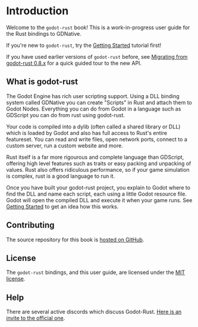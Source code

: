 # Introduction

Welcome to the `godot-rust` book! This is a work-in-progress user guide for the Rust bindings to GDNative.

If you're new to `godot-rust`, try the [Getting Started](./getting-started.md) tutorial first!

If you have used earlier versions of `godot-rust` before, see [Migrating from godot-rust 0.8.x](./migrating-0-8.md) for a quick guided tour to the new API.

## What is godot-rust

The Godot Engine has rich user scripting support. Using a DLL binding system called GDNative you can create "Scripts" in Rust and attach them to Godot Nodes. Everything you can do from Godot in a language such as GDScript you can do from rust using godot-rust.

Your code is compiled into a dylib (often called a shared library or DLL) which is loaded by Godot and also has full access to Rust's entire featureset. You can read and write files, open network ports, connect to a custom server, run a custom website and more.

Rust itself is a far more rigourous and complete language than GDScript, offering high level features such as traits or easy packing and unpacking of values. Rust also offers ridiculous performance, so if your game simulation is complex, rust is a good language to run it.

Once you have built your godot-rust project, you explain to Godot where to find the DLL and name each script, each using a little Godot resource file. Godot will open the compiled DLL and execute it when your game runs. See [Getting Started](./getting-started.md) to get an idea how this works.

## Contributing

The source repository for this book is [hosted on GitHub](https://github.com/godot-rust/book).

## License

The `godot-rust` bindings, and this user guide, are licensed under the [MIT license](LICENSE.md).

## Help

There are several active discords which discuss Godot-Rust. [Here is an invite to the official one](https://discord.gg/AbjQp6mjKS). 
